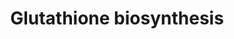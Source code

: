 ---
annotations:
- id: PW:0001277
  parent: classic metabolic pathway
  type: Pathway Ontology
  value: glutathione biosynthetic pathway
authors:
- M.Braymer
- MaintBot
- Christine Chichester
- Egonw
- Khanspers
- Eweitz
description: 'The tripeptide glutathione (GSH: L-&gamma;-glutamyl-L-cysteinylglycine)
  is a prevalent intracellular thiol that is able to act as a cellular redox buffer
  due to its low redox potential (as reviewed in (CITS: [12702279])). GSH is involved
  in many biological processes including: protein and DNA synthesis; amino acid transport;
  enzyme regulation; protection of cells against reactive oxygen compounds and free
  radicals, xenobiotics and heavy metals (as reviewed in (CITS: [12702279])). GSH
  can also be used as a source of sulfur and cysteine in (CITS: [1674526], [10514563]).  GSH
  is synthesized from its constituent amino acids by two ATP-dependent steps (as reviewed
  in (CITS: [12702279])). In the first step &gamma;-glutamylcysteine synthetase (Gsh1p)
  catalyzes the formation of the dipeptide &gamma;-glutamylcysteine from glutamate
  and cysteine. In the second step, GSH synthetase (Gsh2p) catalyzes the ligation
  of glycine with &gamma;-glutamylcysteine to form GSH. GSH is an essential reductant
  in yeast during normal metabolic processes (CITS: [8662189]), but the dipeptide
  &gamma;-glutamylcysteine is able to substitute for GSH as an antioxidant (CITS:
  [9307967]).  GSH biosynthesis is co-regulated by Met4p, a transcription factor that
  induces expression of genes involved in sulfur assimilation, by Yap1p, a stress-responsive
  transcription factor, and by GSH feedback inhibition, which inhibits both GSH1 expression
  and Gsh1p enzyme activity (CITS: [12406228], [14514673]).  Expression of GSH1 and
  GSH2 is induced by oxidative stress in a Yap1p-dependent manner with subsequent
  increases in intracellular GSH content (CITS: [7915005], [10809786]).  GSH1 is also
  transcriptionally up-regulated by the heavy metal cadmium in the presence of Met4p
  and the DNA-binding proteins Met31p and Met32p (CITS: [9044254], [10921921]).  SOURCE:
  SGD pathways, http://pathway.yeastgenome.org/server.html'
last-edited: 2021-05-20
organisms:
- Saccharomyces cerevisiae
redirect_from:
- /index.php/Pathway:WP196
- /instance/WP196
- /instance/WP196_r117295
revision: r117295
schema-jsonld:
- '@context': https://schema.org/
  '@id': https://wikipathways.github.io/pathways/WP196.html
  '@type': Dataset
  creator:
    '@type': Organization
    name: WikiPathways
  description: 'The tripeptide glutathione (GSH: L-&gamma;-glutamyl-L-cysteinylglycine)
    is a prevalent intracellular thiol that is able to act as a cellular redox buffer
    due to its low redox potential (as reviewed in (CITS: [12702279])). GSH is involved
    in many biological processes including: protein and DNA synthesis; amino acid
    transport; enzyme regulation; protection of cells against reactive oxygen compounds
    and free radicals, xenobiotics and heavy metals (as reviewed in (CITS: [12702279])).
    GSH can also be used as a source of sulfur and cysteine in (CITS: [1674526], [10514563]).  GSH
    is synthesized from its constituent amino acids by two ATP-dependent steps (as
    reviewed in (CITS: [12702279])). In the first step &gamma;-glutamylcysteine synthetase
    (Gsh1p) catalyzes the formation of the dipeptide &gamma;-glutamylcysteine from
    glutamate and cysteine. In the second step, GSH synthetase (Gsh2p) catalyzes the
    ligation of glycine with &gamma;-glutamylcysteine to form GSH. GSH is an essential
    reductant in yeast during normal metabolic processes (CITS: [8662189]), but the
    dipeptide &gamma;-glutamylcysteine is able to substitute for GSH as an antioxidant
    (CITS: [9307967]).  GSH biosynthesis is co-regulated by Met4p, a transcription
    factor that induces expression of genes involved in sulfur assimilation, by Yap1p,
    a stress-responsive transcription factor, and by GSH feedback inhibition, which
    inhibits both GSH1 expression and Gsh1p enzyme activity (CITS: [12406228], [14514673]).  Expression
    of GSH1 and GSH2 is induced by oxidative stress in a Yap1p-dependent manner with
    subsequent increases in intracellular GSH content (CITS: [7915005], [10809786]).  GSH1
    is also transcriptionally up-regulated by the heavy metal cadmium in the presence
    of Met4p and the DNA-binding proteins Met31p and Met32p (CITS: [9044254], [10921921]).  SOURCE:
    SGD pathways, http://pathway.yeastgenome.org/server.html'
  keywords:
  - ADP
  - ATP
  - GHS2
  - GSH1
  - L-cysteine
  - L-gamma-glutamyl-L-cysteine
  - L-glutamate
  - L-glycine
  - phosphate
  license: CC0
  name: Glutathione biosynthesis
seo: CreativeWork
title: Glutathione biosynthesis
wpid: WP196
---